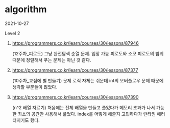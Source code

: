# algorithm

2021-10-27

Level 2

1. https://programmers.co.kr/learn/courses/30/lessons/87946

   (12주차_피로도) 그냥 완전탐색 순열 문제. 입장 가능 피로도와 소모 피로도의 범위 때문에 정렬해서 푸는 문제는 아닌 것 같다.

2. https://programmers.co.kr/learn/courses/30/lessons/87377

   (10주차_교점에 별 만들기) 문제 로직 자체는 쉬운데 int의 오버플로우 문제 때문에 생각할 부분들이 많았다.

3. https://programmers.co.kr/learn/courses/30/lessons/87390

   (n^2 배열 자르기) 처음에는 전체 배열을 만들고 풀었다가 메모리 초과가 나서 가능한 최소의 공간만 사용해서 풀었다. index를 어떻게 해줄지 고민하다가 런타임 에러 터지기도 했다.